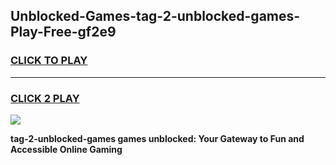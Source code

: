 
## Unblocked-Games-tag-2-unblocked-games-Play-Free-gf2e9
<h3>
<a href="https://premium76.site?title=tag-2-unblocked-games&ref=23A">CLICK TO PLAY</a></h3>
<hr>

<h3>
<a href="https://premium76.site?title=tag-2-unblocked-games&ref=23A">CLICK 2 PLAY</a>
  
</h3>

<a href="https://premium76.site?title=tag-2-unblocked-games&ref=23A"><img src="https://clearcache.store/games.png"></a>


**tag-2-unblocked-games games unblocked: Your Gateway to Fun and Accessible Online Gaming**
